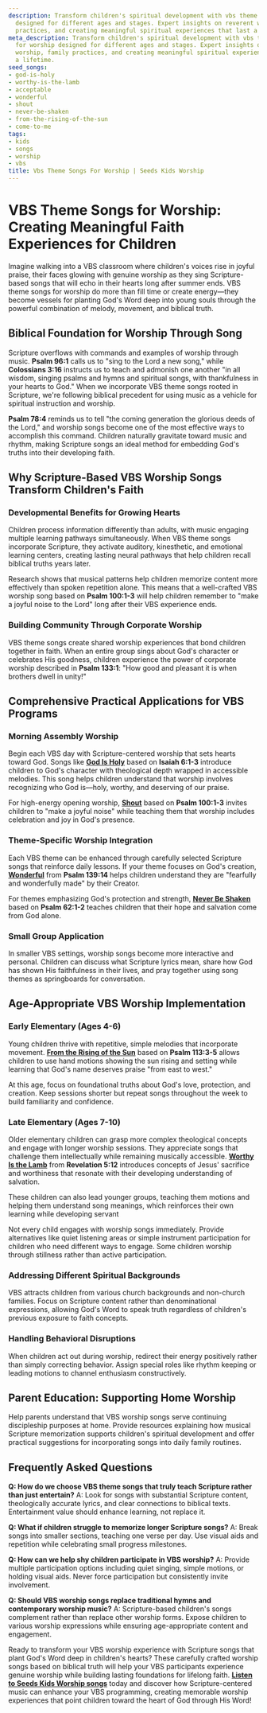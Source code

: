 ```yaml
---
description: Transform children's spiritual development with vbs theme songs for worship
  designed for different ages and stages. Expert insights on reverent worship, family
  practices, and creating meaningful spiritual experiences that last a lifetime.
meta_description: Transform children's spiritual development with vbs theme songs
  for worship designed for different ages and stages. Expert insights on reverent
  worship, family practices, and creating meaningful spiritual experiences that last
  a lifetime.
seed_songs:
- god-is-holy
- worthy-is-the-lamb
- acceptable
- wonderful
- shout
- never-be-shaken
- from-the-rising-of-the-sun
- come-to-me
tags:
- kids
- songs
- worship
- vbs
title: Vbs Theme Songs For Worship | Seeds Kids Worship
---
```

# VBS Theme Songs for Worship: Creating Meaningful Faith Experiences for Children

Imagine walking into a VBS classroom where children's voices rise in joyful praise, their faces glowing with genuine worship as they sing Scripture-based songs that will echo in their hearts long after summer ends. VBS theme songs for worship do more than fill time or create energy—they become vessels for planting God's Word deep into young souls through the powerful combination of melody, movement, and biblical truth.

## Biblical Foundation for Worship Through Song

Scripture overflows with commands and examples of worship through music. **Psalm 96:1** calls us to "sing to the Lord a new song," while **Colossians 3:16** instructs us to teach and admonish one another "in all wisdom, singing psalms and hymns and spiritual songs, with thankfulness in your hearts to God." When we incorporate VBS theme songs rooted in Scripture, we're following biblical precedent for using music as a vehicle for spiritual instruction and worship.

**Psalm 78:4** reminds us to tell "the coming generation the glorious deeds of the Lord," and worship songs become one of the most effective ways to accomplish this command. Children naturally gravitate toward music and rhythm, making Scripture songs an ideal method for embedding God's truths into their developing faith.

## Why Scripture-Based VBS Worship Songs Transform Children's Faith

### Developmental Benefits for Growing Hearts

Children process information differently than adults, with music engaging multiple learning pathways simultaneously. When VBS theme songs incorporate Scripture, they activate auditory, kinesthetic, and emotional learning centers, creating lasting neural pathways that help children recall biblical truths years later.

Research shows that musical patterns help children memorize content more effectively than spoken repetition alone. This means that a well-crafted VBS worship song based on **Psalm 100:1-3** will help children remember to "make a joyful noise to the Lord" long after their VBS experience ends.

### Building Community Through Corporate Worship

VBS theme songs create shared worship experiences that bond children together in faith. When an entire group sings about God's character or celebrates His goodness, children experience the power of corporate worship described in **Psalm 133:1**: "How good and pleasant it is when brothers dwell in unity!"

## Comprehensive Practical Applications for VBS Programs

### Morning Assembly Worship

Begin each VBS day with Scripture-centered worship that sets hearts toward God. Songs like **[God Is Holy](https://seedskidsworship.com/product/god-is-holy-isaiah-611-3/)** based on **Isaiah 6:1-3** introduce children to God's character with theological depth wrapped in accessible melodies. This song helps children understand that worship involves recognizing who God is—holy, worthy, and deserving of our praise.

For high-energy opening worship, **[Shout](https://seedskidsworship.com/product/shout-psalm-1001-3/)** based on **Psalm 100:1-3** invites children to "make a joyful noise" while teaching them that worship includes celebration and joy in God's presence.

### Theme-Specific Worship Integration

Each VBS theme can be enhanced through carefully selected Scripture songs that reinforce daily lessons. If your theme focuses on God's creation, **[Wonderful](https://seedskidsworship.com/product/wonderful-psalm-13914/)** from **Psalm 139:14** helps children understand they are "fearfully and wonderfully made" by their Creator.

For themes emphasizing God's protection and strength, **[Never Be Shaken](https://seedskidsworship.com/product/never-be-shaken-psalm-621-2-2/)** based on **Psalm 62:1-2** teaches children that their hope and salvation come from God alone.

### Small Group Application

In smaller VBS settings, worship songs become more interactive and personal. Children can discuss what Scripture lyrics mean, share how God has shown His faithfulness in their lives, and pray together using song themes as springboards for conversation.

## Age-Appropriate VBS Worship Implementation

### Early Elementary (Ages 4-6)

Young children thrive with repetitive, simple melodies that incorporate movement. **[From the Rising of the Sun](https://seedskidsworship.com/product/from-the-rising-of-the-sun-psalm-1133-5/)** based on **Psalm 113:3-5** allows children to use hand motions showing the sun rising and setting while learning that God's name deserves praise "from east to west."

At this age, focus on foundational truths about God's love, protection, and creation. Keep sessions shorter but repeat songs throughout the week to build familiarity and confidence.

### Late Elementary (Ages 7-10)

Older elementary children can grasp more complex theological concepts and engage with longer worship sessions. They appreciate songs that challenge them intellectually while remaining musically accessible. **[Worthy Is the Lamb](https://seedskidsworship.com/product/worthy-is-the-lamb-revelation-512/)** from **Revelation 5:12** introduces concepts of Jesus' sacrifice and worthiness that resonate with their developing understanding of salvation.

These children can also lead younger groups, teaching them motions and helping them understand song meanings, which reinforces their own learning while developing servant

Not every child engages with worship songs immediately. Provide alternatives like quiet listening areas or simple instrument participation for children who need different ways to engage. Some children worship through stillness rather than active participation.

### Addressing Different Spiritual Backgrounds

VBS attracts children from various church backgrounds and non-church families. Focus on Scripture content rather than denominational expressions, allowing God's Word to speak truth regardless of children's previous exposure to faith concepts.

### Handling Behavioral Disruptions

When children act out during worship, redirect their energy positively rather than simply correcting behavior. Assign special roles like rhythm keeping or leading motions to channel enthusiasm constructively.

## Parent Education: Supporting Home Worship

Help parents understand that VBS worship songs serve continuing discipleship purposes at home. Provide resources explaining how musical Scripture memorization supports children's spiritual development and offer practical suggestions for incorporating songs into daily family routines.

## Frequently Asked Questions

**Q: How do we choose VBS theme songs that truly teach Scripture rather than just entertain?**
A: Look for songs with substantial Scripture content, theologically accurate lyrics, and clear connections to biblical texts. Entertainment value should enhance learning, not replace it.

**Q: What if children struggle to memorize longer Scripture songs?**
A: Break songs into smaller sections, teaching one verse per day. Use visual aids and repetition while celebrating small progress milestones.

**Q: How can we help shy children participate in VBS worship?**
A: Provide multiple participation options including quiet singing, simple motions, or holding visual aids. Never force participation but consistently invite involvement.

**Q: Should VBS worship songs replace traditional hymns and contemporary worship music?**
A: Scripture-based children's songs complement rather than replace other worship forms. Expose children to various worship expressions while ensuring age-appropriate content and engagement.

Ready to transform your VBS worship experience with Scripture songs that plant God's Word deep in children's hearts? These carefully crafted worship songs based on biblical truth will help your VBS participants experience genuine worship while building lasting foundations for lifelong faith. **[Listen to Seeds Kids Worship songs](https://seedskidsworship.com/)** today and discover how Scripture-centered music can enhance your VBS programming, creating memorable worship experiences that point children toward the heart of God through His Word!

<script type="application/ld+json">
{
  "@context": "https://schema.org",
  "@type": "Article",
  "headline": "Vbs Theme Songs For Worship",
  "author": {
    "@type": "Organization",
    "name": "Seeds Kids Worship"
  },
  "publisher": {
    "@type": "Organization",
    "name": "Seeds Kids Worship",
    "logo": {
      "@type": "ImageObject",
      "url": "https://seedskidsworship.com/logo.png"
    }
  },
  "datePublished": "2025-09-08T13:07:39.440703",
  "dateModified": "2025-09-08T13:07:39.442835",
  "description": "Transform children's spiritual development with vbs theme songs for worship designed for different ages and stages. Expert insights on reverent worship, family ",
  "mainEntityOfPage": {
    "@type": "WebPage",
    "@id": "https://seedskidsworship.com/activities/vbs-theme-songs-for-worship/"
  }
}
</script>

<script type="application/ld+json">
{
  "@context": "https://schema.org",
  "@type": "Product",
  "name": "God Is Holy",
  "description": "Isaiah 6:1-3 forms the basis of this worshipful song, calling attention to God's holiness as the seraphim proclaim 'Holy, holy, holy is the Lord of hosts' and inviting children to join that praise.",
  "url": "https://seedskidsworship.com/product/god-is-holy-isaiah-611-3/",
  "brand": {
    "@type": "Brand",
    "name": "Seeds Kids Worship"
  },
  "category": "Children's Christian Music",
  "album": "The Character of God"
}
</script>

<script type="application/ld+json">
{
  "@context": "https://schema.org",
  "@type": "Product",
  "name": "Worthy is the Lamb",
  "description": "Easter song of praise declaring the Lamb worthy of power and honor from Revelation 5:12",
  "url": "https://seedskidsworship.com/product/worthy-is-the-lamb-revelation-512/",
  "brand": {
    "@type": "Brand",
    "name": "Seeds Kids Worship"
  },
  "category": "Children's Christian Music",
  "album": "Seeds of Easter EP"
}
</script>

<script type="application/ld+json">
{
  "@context": "https://schema.org",
  "@type": "Product",
  "name": "Acceptable",
  "description": "Heartwarming lullaby about letting our words and thoughts be acceptable in Go
